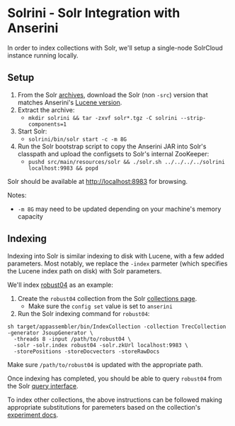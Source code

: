 # Solrini - Solr Integration with Anserini

In order to index collections with Solr, we'll setup a single-node SolrCloud instance running locally.

## Setup

1) From the Solr [archives](https://archive.apache.org/dist/lucene/solr/), download the Solr (non `-src`) version that matches Anserini's [Lucene version](https://github.com/castorini/anserini/blob/master/pom.xml#L36).
2) Extract the archive:
   - `mkdir solrini && tar -zxvf solr*.tgz -C solrini --strip-components=1`
3) Start Solr:
   - `solrini/bin/solr start -c -m 8G`
4) Run the Solr bootstrap script to copy the Anserini JAR into Solr's classpath and upload the configsets to Solr's internal ZooKeeper:
   - `pushd src/main/resources/solr && ./solr.sh ../../../../solrini localhost:9983 && popd`
   
Solr should be available at [http://localhost:8983](http://localhost:8983) for browsing.

Notes:
 - `-m 8G` may need to be updated depending on your machine's memory capacity

## Indexing

Indexing into Solr is similar indexing to disk with Lucene, with a few added parameters.
Most notably, we replace the `-index` parmeter (which specifies the Lucene index path on disk) with Solr parameters.

We'll index [robust04](https://github.com/castorini/Anserini/blob/master/docs/experiments-robust04.md) as an example:

1. Create the `robust04` collection from the Solr [collections page](http://localhost:8983/solr/#/~collections).
    - Make sure the `config set` value is set to `anserini`
2. Run the Solr indexing command for `robust04`:
```
sh target/appassembler/bin/IndexCollection -collection TrecCollection -generator JsoupGenerator \
  -threads 8 -input /path/to/robust04 \
  -solr -solr.index robust04 -solr.zkUrl localhost:9983 \
  -storePositions -storeDocvectors -storeRawDocs
```
Make sure `/path/to/robust04` is updated with the appropriate path.

Once indexing has completed, you should be able to query `robust04` from the Solr [query interface](http://localhost:8983/solr/#/robust04/query).

To index other collections, the above instructions can be followed making appropriate substitutions for paremeters based on the collection's [experiment docs](https://github.com/castorini/anserini/tree/master/docs).
